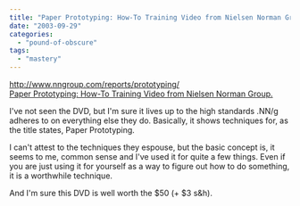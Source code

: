 ```yaml
---
title: "Paper Prototyping: How-To Training Video from Nielsen Norman Group"
date: "2003-09-29"
categories: 
  - "pound-of-obscure"
tags: 
  - "mastery"
---
```


[http://www.nngroup.com/reports/prototyping/  
Paper Prototyping: How-To Training Video from Nielsen Norman Group.](http://www.ciadvertising.org/studies/student/98_fall/theory/hornor/paper1.html)  
  
I've not seen the DVD, but I'm sure it lives up to the high standards .NN/g adheres to on everything else they do. Basically, it shows techniques for, as the title states, Paper Prototyping.  
  
I can't attest to the techniques they espouse, but the basic concept is, it seems to me, common sense and I've used it for quite a few things. Even if you are just using it for yourself as a way to figure out how to do something, it is a worthwhile technique.  
  
And I'm sure this DVD is well worth the $50 (+ $3 s&h).
